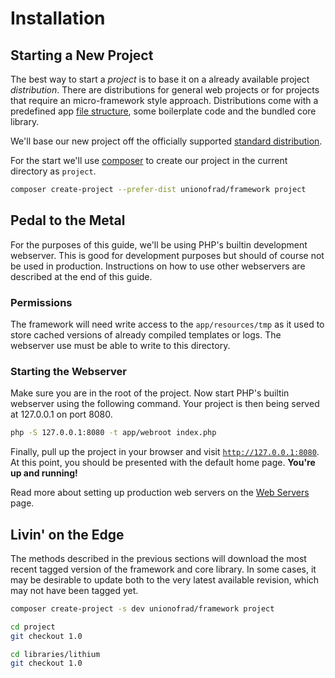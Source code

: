 # Installation

## Starting a New Project

The best way to start a *project* is to base it on a already available project *distribution*. There are distributions for general web projects or for projects that require an micro-framework style approach.
Distributions come with a predefined app [file structure](architecture/file-structure.md), some boilerplate code and the bundled core library.

We'll base our new project off the officially supported [standard distribution](https://github.com/UnionOfRAD/framework).

For the start we'll use [composer](https://getcomposer.org/) to create our project in
the current directory as `project`.

```bash
composer create-project --prefer-dist unionofrad/framework project
```

## Pedal to the Metal

For the purposes of this guide, we'll be using PHP's builtin development webserver. This is good for development purposes but should of course not be used in production. Instructions on how to use other
webservers are described at the end of this guide.

### Permissions

The framework will need write access to the `app/resources/tmp` as it used to store cached versions of
already compiled templates or logs. The webserver use must be able to write to this directory.

### Starting the Webserver

Make sure you are in the root of the project. Now start PHP's builtin webserver using the following command. Your project is then being served at 127.0.0.1 on port 8080.

```bash
php -S 127.0.0.1:8080 -t app/webroot index.php
```

Finally, pull up the project in your browser and visit [`http://127.0.0.1:8080`](http://127.0.0.1:8080).
At this point, you should be presented with the default home page. **You're up and running!**

<div class="note note-hint">
	Read more about setting up production web servers on the <a href="./installation/web-servers.md">Web Servers</a> page.
</div>

## Livin' on the Edge

The methods described in the previous sections will download the most recent tagged version of
the framework and core library. In some cases, it may be desirable to update both to the very
latest available revision, which may not have been tagged yet.

```bash
composer create-project -s dev unionofrad/framework project

cd project
git checkout 1.0

cd libraries/lithium
git checkout 1.0
```

